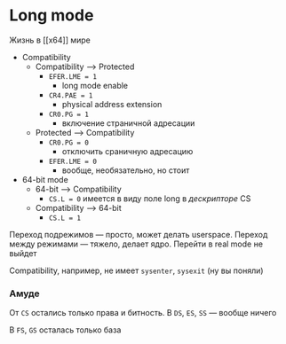 # Long mode

Жизнь в [[x64]] мире

* Compatibility
	* Compatibility --> Protected
		* `EFER.LME = 1` 
			* long mode enable
		* `CR4.PAE = 1`
			* physical address extension
		* `CR0.PG = 1`
			* включение страничной адресации
	* Protected --> Compatibility
		* `CR0.PG = 0`
			* отключить сраничную адресацию
		* `EFER.LME = 0`
			* вообще, необязательно, но стоит
* 64-bit mode
	* 64-bit --> Compatibility
		* `CS.L = 0` имеется в виду поле long в _дескрипторе_ CS
	* Compatibility --> 64-bit
		* `CS.L = 1`

Переход подрежимов — просто, может делать userspace. Переход между режимами — тяжело, делает ядро. Перейти в real mode не выйдет

Compatibility, например, не имеет `sysenter`, `sysexit` (ну вы поняли)


### Амуде
От `CS` остались только права и битность. В `DS`, `ES`, `SS` — вообще ничего

В `FS`, `GS` осталась только база